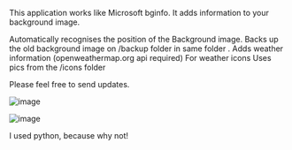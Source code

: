 This application works like Microsoft bginfo. It adds information to your background image.


Automatically recognises the position of the Background image.
Backs up the old background image on /backup folder in same folder .
Adds weather information (openweathermap.org api required)
For weather icons Uses pics from the /icons folder 

Please feel free to send updates.

![image](https://github.com/user-attachments/assets/8f96464c-3328-45b1-aa89-abf8bb8572df)


![image](https://github.com/user-attachments/assets/d53e8513-9770-4171-b442-2f752010c898)

I used python, because why not!
